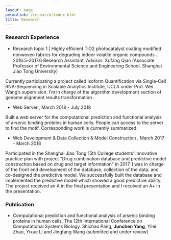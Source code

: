 ```yaml
---
layout: page
permalink: /research/index.html
title: Research
---
```

### Research Experience

- Research topic 1 | Highly efficient TiO2 photocatalyst coating modified nonwoven fabrics for degrading indoor volatile organic compounds	                    ，    2016.5-2017.6
  Research Assistant, Advisor: Xufang Qian (Associate Professor of Environmental Science and Engineering School, Shanghai Jiao Tong   University)

Currently participating a project called Isoform Quantification via Single-Cell RNA-Sequencing in Scalable Analytics Institute, UCLA under Prof. Wei Wang’s supervision. I’m in charge of the algorithm development section of genome alignment results transformation. 

- Web Server  , March 2018 - July 2018

Built a web server for the computational prediction and functional analysis of arsenic binding proteins in human cells. People can access to the server to find the motif. Corresponding work is currently summarized.

- Web Development & Data Collection & Model Construction  , March 2017 - March 2018

Participated in the Shanghai Jiao Tong 15th College students’ innovative practice plan with project "Drug combination database and predictive model construction based on drug and target information" in 2017. I was in charge of the front end development of the database, collection of the data, and co-designed the predictive model. We successfully built the database and implemented the predictive model which showed a good predictive ability. The project received an A in the final presentation and I received an A+ in the presentation.

### Publication

- Computational prediction and functional analysis of arsenic binding proteins in human cells, The 12th International Conference on Computational Systems Biology. Shichao Pang, <b>Junchen Yang</b>, Yilei Zhao, Yixue Li and Jingfang Wang (submitted and under review)
